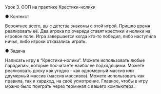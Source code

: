 Урок 3. ООП на практике
Крестики-нолики

● Контекст

Вероятнее всего, вы с детства знакомы с этой игрой. Пришло время реализовать её. Два игрока по очереди ставят крестики и нолики на игровое поле. Игра завершается когда кто-то победил, либо наступила ничья, либо игроки отказались играть.

● Задача

Написать игру в “Крестики-нолики”. Можете использовать любые парадигмы, которые посчитаете наиболее подходящими. Можете реализовать доску как угодно - как одномерный массив или двумерный массив (массив массивов). Можете использовать как правила, так и хардкод, на своё усмотрение. Главное, чтобы в игру можно было поиграть через терминал с вашего компьютера.

